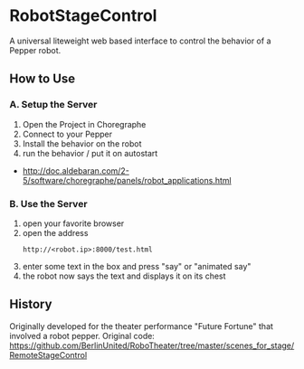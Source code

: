 # RobotStageControl
A universal liteweight web based interface to control the behavior of a Pepper robot.

## How to Use

### A. Setup the Server

1. Open the Project in Choregraphe
2. Connect to your Pepper
3. Install the behavior on the robot
4. run the behavior / put it on autostart

* http://doc.aldebaran.com/2-5/software/choregraphe/panels/robot_applications.html


### B. Use the Server

1. open your favorite browser
2. open the address
   ```
   http://<robot.ip>:8000/test.html
   ```
3. enter some text in the box and press "say" or "animated say"
4. the robot now says the text and displays it on its chest


## History
Originally developed for the theater performance "Future Fortune" that involved a robot pepper.
Original code:
https://github.com/BerlinUnited/RoboTheater/tree/master/scenes_for_stage/RemoteStageControl

